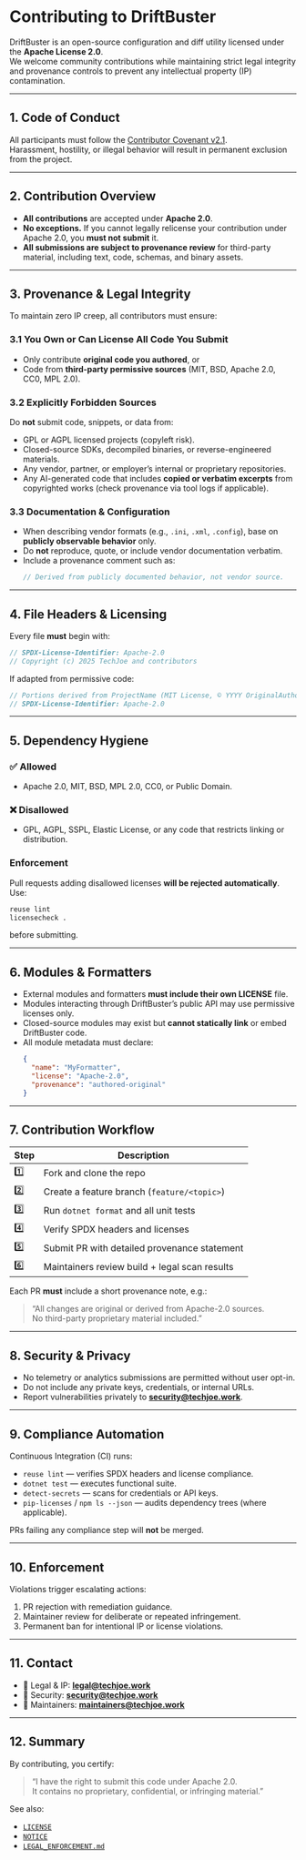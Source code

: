 # Contributing to DriftBuster

DriftBuster is an open-source configuration and diff utility licensed under the **Apache License 2.0**.  
We welcome community contributions while maintaining strict legal integrity and provenance controls to prevent any intellectual property (IP) contamination.

---

## 1. Code of Conduct

All participants must follow the [Contributor Covenant v2.1](https://www.contributor-covenant.org/version/2/1/code_of_conduct/).  
Harassment, hostility, or illegal behavior will result in permanent exclusion from the project.

---

## 2. Contribution Overview

- **All contributions** are accepted under **Apache 2.0**.
- **No exceptions.** If you cannot legally relicense your contribution under Apache 2.0, you **must not submit** it.
- **All submissions are subject to provenance review** for third-party material, including text, code, schemas, and binary assets.

---

## 3. Provenance & Legal Integrity

To maintain zero IP creep, all contributors must ensure:

### 3.1 You Own or Can License All Code You Submit
- Only contribute **original code you authored**, or
- Code from **third-party permissive sources** (MIT, BSD, Apache 2.0, CC0, MPL 2.0).

### 3.2 Explicitly Forbidden Sources
Do **not** submit code, snippets, or data from:
- GPL or AGPL licensed projects (copyleft risk).
- Closed-source SDKs, decompiled binaries, or reverse-engineered materials.
- Any vendor, partner, or employer’s internal or proprietary repositories.
- Any AI-generated code that includes **copied or verbatim excerpts** from copyrighted works (check provenance via tool logs if applicable).

### 3.3 Documentation & Configuration
- When describing vendor formats (e.g., `.ini`, `.xml`, `.config`), base on **publicly observable behavior** only.
- Do **not** reproduce, quote, or include vendor documentation verbatim.
- Include a provenance comment such as:
  ```csharp
  // Derived from publicly documented behavior, not vendor source.
  ```

---

## 4. File Headers & Licensing

Every file **must** begin with:
```csharp
// SPDX-License-Identifier: Apache-2.0
// Copyright (c) 2025 TechJoe and contributors
```

If adapted from permissive code:
```csharp
// Portions derived from ProjectName (MIT License, © YYYY OriginalAuthor)
// SPDX-License-Identifier: Apache-2.0
```

---

## 5. Dependency Hygiene

### ✅ Allowed
- Apache 2.0, MIT, BSD, MPL 2.0, CC0, or Public Domain.

### ❌ Disallowed
- GPL, AGPL, SSPL, Elastic License, or any code that restricts linking or distribution.

### Enforcement
Pull requests adding disallowed licenses **will be rejected automatically**.  
Use:
```bash
reuse lint
licensecheck .
```
before submitting.

---

## 6. Modules & Formatters

- External modules and formatters **must include their own LICENSE** file.
- Modules interacting through DriftBuster’s public API may use permissive licenses only.
- Closed-source modules may exist but **cannot statically link** or embed DriftBuster code.
- All module metadata must declare:
  ```json
  {
    "name": "MyFormatter",
    "license": "Apache-2.0",
    "provenance": "authored-original"
  }
  ```

---

## 7. Contribution Workflow

| Step | Description |
|------|--------------|
| 1️⃣ | Fork and clone the repo |
| 2️⃣ | Create a feature branch (`feature/<topic>`) |
| 3️⃣ | Run `dotnet format` and all unit tests |
| 4️⃣ | Verify SPDX headers and licenses |
| 5️⃣ | Submit PR with detailed provenance statement |
| 6️⃣ | Maintainers review build + legal scan results |

Each PR **must** include a short provenance note, e.g.:
> “All changes are original or derived from Apache-2.0 sources.  
> No third-party proprietary material included.”

---

## 8. Security & Privacy

- No telemetry or analytics submissions are permitted without user opt-in.
- Do not include any private keys, credentials, or internal URLs.
- Report vulnerabilities privately to **security@techjoe.work**.

---

## 9. Compliance Automation

Continuous Integration (CI) runs:
- `reuse lint` — verifies SPDX headers and license compliance.
- `dotnet test` — executes functional suite.
- `detect-secrets` — scans for credentials or API keys.
- `pip-licenses` / `npm ls --json` — audits dependency trees (where applicable).

PRs failing any compliance step will **not** be merged.

---

## 10. Enforcement

Violations trigger escalating actions:
1. PR rejection with remediation guidance.
2. Maintainer review for deliberate or repeated infringement.
3. Permanent ban for intentional IP or license violations.

---

## 11. Contact

- 📧 Legal & IP: **legal@techjoe.work**
- 📧 Security: **security@techjoe.work**
- 📧 Maintainers: **maintainers@techjoe.work**

---

## 12. Summary

By contributing, you certify:
> “I have the right to submit this code under Apache 2.0.  
> It contains no proprietary, confidential, or infringing material.”

See also:
- [`LICENSE`](./LICENSE)
- [`NOTICE`](./NOTICE)
- [`LEGAL_ENFORCEMENT.md`](./LEGAL_ENFORCEMENT.md)
